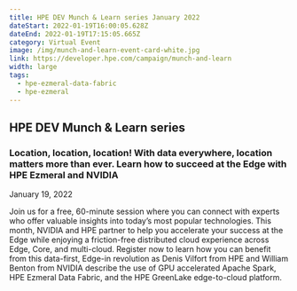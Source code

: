 ```yaml
---
title: HPE DEV Munch & Learn series January 2022
dateStart: 2022-01-19T16:00:05.628Z
dateEnd: 2022-01-19T17:15:05.665Z
category: Virtual Event
image: /img/munch-and-learn-event-card-white.jpg
link: https://developer.hpe.com/campaign/munch-and-learn
width: large
tags:
  - hpe-ezmeral-data-fabric
  - hpe-ezmeral
---
```

## HPE DEV Munch & Learn series

### Location, location, location! With data everywhere, location matters more than ever. Learn how to succeed at the Edge with HPE Ezmeral and NVIDIA 

January 19, 2022

Join us for a free, 60-minute session where you can connect with experts who offer valuable insights into today’s most popular technologies. This month, NVIDIA and HPE partner to help you accelerate your success at the Edge while enjoying a friction-free distributed cloud experience across Edge, Core, and multi-cloud. Register now to learn how you can benefit from this data-first, Edge-in revolution as Denis Vilfort from HPE and William Benton from NVIDIA describe the use of GPU accelerated Apache Spark, HPE Ezmeral Data Fabric, and the HPE GreenLake edge-to-cloud platform. 